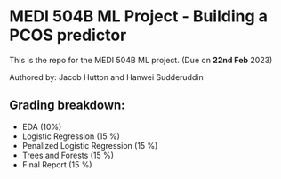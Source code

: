 # MEDI 504B ML Project - Building a PCOS predictor

This is the repo for the MEDI 504B ML project. (Due on **22nd Feb** 2023)

Authored by: Jacob Hutton and Hanwei Sudderuddin

## Grading breakdown: 
* EDA (10%)
* Logistic Regression (15 %)
* Penalized Logistic Regression (15 %)
* Trees and Forests (15 %)
* Final Report (15 %)
